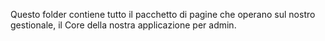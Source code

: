 Questo folder contiene tutto il pacchetto di pagine che operano sul nostro gestionale,
il Core della nostra applicazione per admin.